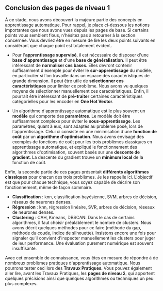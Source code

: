 <script type="text/javascript" async src="//cdn.bootcss.com/mathjax/2.7.0/MathJax.js?config=TeX-AMS-MML_HTMLorMML"></script>
<script type="text/javascript" async src="https://cdnjs.cloudflare.com/ajax/libs/mathjax/2.7.1/MathJax.js?config=TeX-MML-AM_CHTML"></script>

## Conclusion des pages de niveau 1

À ce stade, nous avons découvert la majeure partie des concepts en apprentissage automatique.
Pour rappel, je place ci-dessous les notions importantes que nous avons vues
depuis les pages de base.
Si certains points vous semblent flous, n'hésitez pas à retourner à la section
concernée.
Vous devriez être en mesure de lire les deux points suivants en considérant
que chaque point est totalement évident.

- Pour l'**apprentissage supervisé**, il est nécessaire de disposer d'une
**base d'apprentissage** et d'une **base de généralisation**.
Il peut être intéressant de **normaliser ces bases**.
Elles devront contenir suffisamment d'exemple pour éviter le **sur-apprentissage** du modèle, en particulier si l'on travaille dans un
espace des caractéristiques de grande dimension.
Il peut être utile de **sélectionner ces caractéristiques** pour limiter ce problème.
Nous avons vu quelques moyens de sélectionner manuellement ces caractéristiques.
Enfin, il pourrait être intéressant de **pré-traiter** certaines 
caractéristiques catégorielles pour les encoder en **One Hot Vector**.
    
- Un algorithme d'apprentissage automatique est le plus souvent un **modèle**
qui comporte des **paramètres**.
Le modèle doit être suffisamment complexe pour éviter le
**sous-apprentissage**.
Les paramètres, quant à eux, sont adaptés au problème posé, lors de
l'apprentissage.
Celui ci consiste en une minimisation d'une **fonction de coût**
par un **algorithme d'optimisation**.
Nous avons envisagé des exemples de fonctions de coût pour les trois problèmes
classiques en apprentissage automatique, et expliqué le fonctionnement des
algorithmes d'optimisation, souvent basés sur une **descente de gradient**.
La descente du gradient trouve un **minimum local** de la fonction de coût.

Enfin, la seconde partie de ces pages présentait
**différents algorithmes classiques** pour chacun des trois problèmes.
Je les rappelle ici.
L'objectif est que pour chaque technique, vous soyez capable de décrire son
fonctionnement, même de façon sommaire.

- **Classification** : knn, classification bayésienne, SVM, arbres de décision, réseaux de neurones denses.
- **Régression** : knn, régression linéaire, SVR, arbres de décision, réseaux de neurones denses.
- **Clustering** : CAH, Kmeans, DBSCAN. Dans le cas de certains algorithmes, il faut choisir préalablement le nombre de clusters. Nous avons décrit quelques méthodes pour ce faire (méthode du gap, méthode du coude, indice de silhouette). Insistons encore une fois pour signaler qu'il convient d'inspecter manuellement les clusters pour juger de leur performance. Une évaluation purement numérique est souvent insuffisante.

Avec cet ensemble de connaissance, vous êtes en mesure de répondre à de nombreux problèmes pratiques d'apprentissage automatique. Nous pourrons tester ceci lors des **Travaux Pratiques**. Vous pouvez également aller lire, avant les Travaux Pratiques, les **pages de niveau 2**, qui apportent quelques précisions ainsi que quelques algorithmes ou techniques un peu plus complexes.




